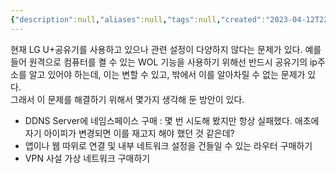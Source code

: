 ```yaml
---
{"description":null,"aliases":null,"tags":null,"created":"2023-04-12T22:24:40","updated":"2023-07-15T21:33:02","title":"원격접속을 위한 공유기 세팅을 위한 공유기 구매욕구","dg-publish":true,"permalink":"/docs/원격접속을 위한 공유기 세팅을 위한 공유기 구매욕구/","dgPassFrontmatter":true}
---
```


현재 LG U+공유기를 사용하고 있으나 관련 설정이 다양하지 않다는 문제가 있다. 예를 들어 원격으로 컴퓨터를 켤 수 있는 WOL 기능을 사용하기 위해선 반드시 공유기의 ip주소를 알고 있어야 하는데, 이는 변할 수 있고, 밖에서 이를 알아차릴 수 없는 문제가 있다.  
그래서 이 문제를 해결하기 위해서 몇가지 생각해 둔 방안이 있다.

- DDNS Server에 네임스페이스 구매 : 몇 번 시도해 봤지만 항상 실패했다. 애초에 자기 아이피가 변경되면 이를 재고지 해야 했던 것 같은데?
- 앱이나 웹 따위로 연결 및 내부 네트워크 설정을 건들일 수 있는 라우터 구매하기
- VPN 사설 가상 네트워크 구매하기
